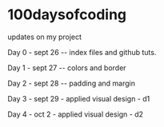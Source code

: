 # 100daysofcoding
updates on my project

Day 0 - sept 26 -- index files and github tuts.

Day 1 - sept 27 -- colors and border

Day 2 - sept 28 -- padding and margin

Day 3 - sept 29 - applied visual design - d1

Day 4 - oct 2 - applied visual design - d2